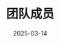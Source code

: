 ---
title: 团队成员
date: 2025-03-14
type: landing

sections:
  - block: markdown
    content:
      title: 重力储能研究组
      text: |
        重力储能研究组隶属于**华北电力大学新能源电力系统国家重点实验室**，是学校下属重力储能领域的专业研究团队，主要面向风电、光伏等大规模可再生能源消纳的需求，开展重力储能系统的理论方法、关键技术、示范平台与装备研发。

        重力储能研究组的研究工作得到了国家自然科学基金、省部级科技专项、学校重点项目，以及多家能源和电力领域头部企业的长期资助。研究领域涵盖大规模可再生能源接入及储能调度、可适应多种地理环境的重力储能系统设计、废弃矿井及城市地下空间的储能应用、储能系统智能化运维与优化控制等，力求为构建新型电力系统和实现碳中和目标提供前沿解决方案。
    design:
      columns: '2'
      spacing:
        padding: ['50px', '0', '50px', '0']
      background:
        image:
          filename: background.jpg
          filters:
            brightness: 0.7
          position: center
          size: cover
          text_color_light: true

  - block: people
    content:
      title: 研究团队
      user_groups:
        - 指导教师
        - 博士后
        - 博士生
        - 硕士生
        - 本科生
        - 访问学者
        - 毕业生
      sort_by: Params.last_name
      sort_ascending: true
    design:
      show_interests: true
      show_role: true
      show_social: true
---